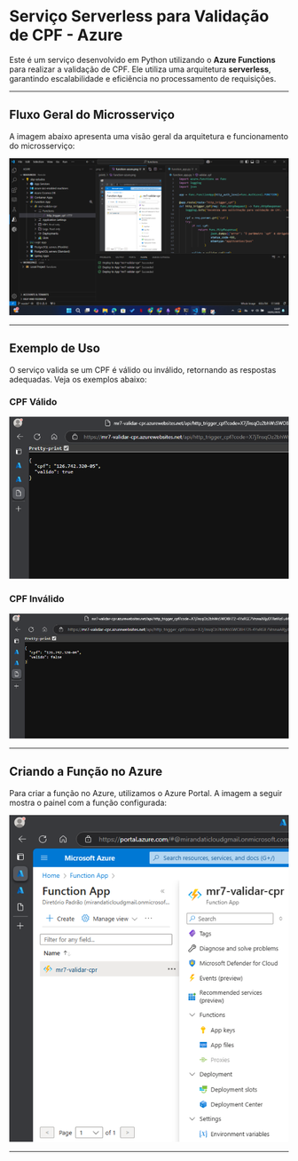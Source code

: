# Serviço  Serverless para Validação de CPF - Azure

Este é um serviço desenvolvido em Python utilizando o **Azure Functions** para realizar a validação de CPF. Ele utiliza uma arquitetura **serverless**, garantindo escalabilidade e eficiência no processamento de requisições.

---

## **Fluxo Geral do Microsserviço**

A imagem abaixo apresenta uma visão geral da arquitetura e funcionamento do microsserviço:

![Visão Geral](prints/imagem-geral.png)

---

## **Exemplo de Uso**

O serviço valida se um CPF é válido ou inválido, retornando as respostas adequadas. Veja os exemplos abaixo:

### CPF Válido
![CPF Válido](prints/cpf-valido.png)

### CPF Inválido
![CPF Inválido](prints/cpf-invalido.png)

---

## **Criando a Função no Azure**

Para criar a função no Azure, utilizamos o Azure Portal. A imagem a seguir mostra o painel com a função configurada:

![Função no Azure](prints/function-azure.png)

---

